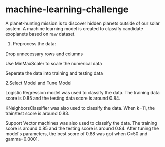 # machine-learning-challenge

A planet-hunting mission is to discover hidden planets outside of our solar system. A machine learning model is created to classify candidate exoplanets based on raw dataset.


1. Preprocess the data:


Drop unnecessary rows and columns


Use MinMaxScaler to scale the numerical data



Seperate the data into training and testing data





2.Select Model and Tune Model



Logistic Regression model was used to classify the data. The training data score is 0.85 and the testing data score is around 0.84.




KNeighborsClassifier was also used to classify the data. When k=11, the train/test score is around 0.83.




Support Vector machines was also used to classify the data. The training score is around 0.85 and the testing score is around 0.84. After tuning the model's parameters, the best score of 0.88 was got when C=50 and gamma=0.0001.
